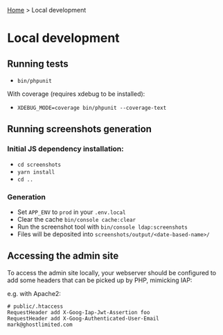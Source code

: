 [Home](../README.md) > Local development

# Local development

## Running tests

* `bin/phpunit`

With coverage (requires xdebug to be installed):

* `XDEBUG_MODE=coverage bin/phpunit --coverage-text`

## Running screenshots generation

### Initial JS dependency installation:

* `cd screenshots`
* `yarn install`
* `cd ..`

### Generation

* Set `APP_ENV` to `prod` in your `.env.local`
* Clear the cache `bin/console cache:clear`
* Run the screenshot tool with `bin/console ldap:screenshots`
* Files will be deposited into `screenshots/output/<date-based-name>/`

## Accessing the admin site

To access the admin site locally, your webserver should be configured to add some headers that can be picked up by PHP, mimicking IAP:

e.g. with Apache2:
```apacheconf
# public/.htaccess
RequestHeader add X-Goog-Iap-Jwt-Assertion foo
RequestHeader add X-Goog-Authenticated-User-Email mark@ghostlimited.com
```
